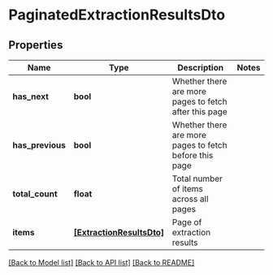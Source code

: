 # PaginatedExtractionResultsDto


## Properties
Name | Type | Description | Notes
------------ | ------------- | ------------- | -------------
**has_next** | **bool** | Whether there are more pages to fetch after this page | 
**has_previous** | **bool** | Whether there are more pages to fetch before this page | 
**total_count** | **float** | Total number of items across all pages | 
**items** | [**[ExtractionResultsDto]**](ExtractionResultsDto.md) | Page of extraction results | 

[[Back to Model list]](../README.md#documentation-for-models) [[Back to API list]](../README.md#documentation-for-api-endpoints) [[Back to README]](../README.md)


